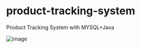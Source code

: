 # product-tracking-system
Product Tracking System with MYSQL+Java

![image](https://github.com/azizcanhamas/product-tracking-system/assets/57099416/b976379a-7767-4e95-b99f-8afa49777d1a)

